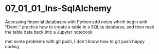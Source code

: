 # 07_01_01_Ins-SqlAlchemy
Accessing financial databases with Python 
add notes which begin with "Demi:"
practice how to create a table in a SQLite database, and then read the table data back into a Jupyter notebook

met some problems with git push, I don't know how to git push
happy coding
